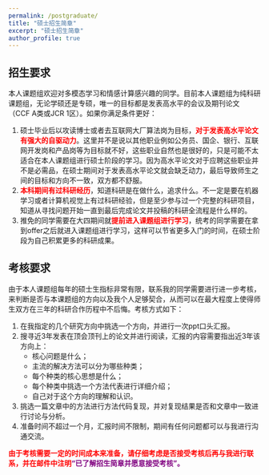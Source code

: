 ```yaml
---
permalink: /postgraduate/
title: "硕士招生简章"
excerpt: "硕士招生简章"
author_profile: true
---
```


## 招生要求

本人课题组欢迎对多模态学习和情感计算感兴趣的同学。目前本人课题组为纯科研课题组，无论学硕还是专硕，唯一的目标都是发表高水平的会议及期刊论文（CCF A类或JCR 1区）。如果你满足条件更好：

1. 硕士毕业后以攻读博士或者去互联网大厂算法岗为目标，<span style="color:red">**对于发表高水平论文有强大的自驱动力**</span>。这里并不是说以其他职业例如公务员、国企、银行、互联网开发岗和产品岗等为目标就不好，这些职业自然也是很好的，只是可能不太适合在本人课题组进行硕士阶段的学习。因为高水平论文对于应聘这些职业并不是必需品，在硕士期间对于发表高水平论文就会缺乏动力，最后导致师生之间的目标和方向不一致，双方都不舒服。
2. <span style="color:red">**本科期间有过科研经历**</span>，知道科研是在做什么，追求什么。不一定是要在机器学习或者计算机视觉上有过科研经验，但是至少参与过一个完整的科研项目，知道从寻找问题开始一直到最后完成论文并投稿的科研全流程是什么样的。
3. 推免的同学需要在大四期间就<span style="color:red">**提前进入课题组进行学习**</span>，统考的同学需要在拿到offer之后就进入课题组进行学习，这样可以节省更多入门的时间，在硕士阶段为自己积累更多的科研成果。

## 考核要求

由于本人课题组每年的硕士生指标非常有限，联系我的同学需要进行进一步考核，来判断是否与本课题组的方向以及我个人足够契合，从而可以在最大程度上使得师生双方在三年的科研合作历程中不后悔。考核方式如下：

1. 在我指定的几个研究方向中挑选一个方向，并进行一次ppt口头汇报。
2. 搜寻近3年发表在顶会顶刊上的论文并进行阅读，汇报的内容需要指出近3年该方向上：
   * 核心问题是什么；
   * 主流的解决方法可以分为哪些种类；
   * 每个种类的核心思想是什么；
   * 每个种类中挑选一个方法代表进行详细介绍；
   * 自己对于这个方向的理解和认识。
3. 挑选一篇文章中的方法进行方法代码复现，并对复现结果是否和文章中一致进行讨论与分析。
3. 准备时间不超过一个月，汇报时间不限制，期间有任何问题都可以与我进行沟通交流。

<span style="color:red">**由于考核需要一定的时间成本来准备，请仔细考虑是否接受考核后再与我进行联系，并在邮件中注明**</span><span style="color:purple">**“已了解招生简章并愿意接受考核”。**</span>


